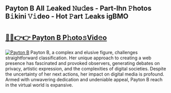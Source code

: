 ## Payton B All 𝙻eaked 𝙽u𝚍es - Part-lhn 𝙿hotos B𝚒kini 𝚅𝚒deo - Hot 𝙿art 𝙻eaks igBMO

# <h2><a href="http://ld30fr.urlbe.top/?page=Payton+B">🔗🔗👉👉 Payton B P𝚑oto𝚜Vid𝚎o</a></h2>

[![Payton B](https://i.imgur.com/eBuTRDB.gif)](http://ld30fr.urlbe.top/?page=Payton+B)
Payton B, a complex and elusive figure, challenges straightforward classification. Her unique approach to creating a web presence has fascinated and provoked observers, generating debates on privacy, artistic expression, and the complexities of digital societies. Despite the uncertainty of her next actions, her impact on digital media is profound. Armed with unwavering dedication and undeniable appeal, Payton B reach in the virtual world is expansive.

